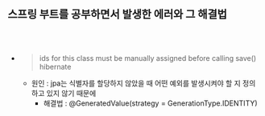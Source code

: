 ## 스프링 부트를 공부하면서 발생한 에러와 그 해결법

<br>
<br>

 * > ids for this class must be manually assigned before calling save() hibernate
    * 원인 : jpa는 식별자를 할당하지 않았을 때 어떤 예외를 발생시켜야 할 지 정의하고 있지 않기 때문에
        * 해결법 : @GeneratedValue(strategy =  GenerationType.IDENTITY)
